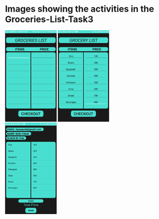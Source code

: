 # Images showing the activities in the Groceries-List-Task3
<img src="/app/src/images/Screenshot_20200419-215406.png" height="300"/>
<img src="app/src/images/Screenshot_20200421-143201.png" height ="300"/>
<img src ="app/src/images/Screenshot_20200421-143210.png" height ="300"/>
